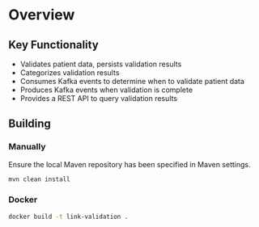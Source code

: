 # Overview

## Key Functionality

* Validates patient data, persists validation results
* Categorizes validation results
* Consumes Kafka events to determine when to validate patient data
* Produces Kafka events when validation is complete
* Provides a REST API to query validation results

## Building

### Manually

Ensure the local Maven repository has been specified in Maven settings.

```bash
mvn clean install
```

### Docker

```bash
docker build -t link-validation .
```